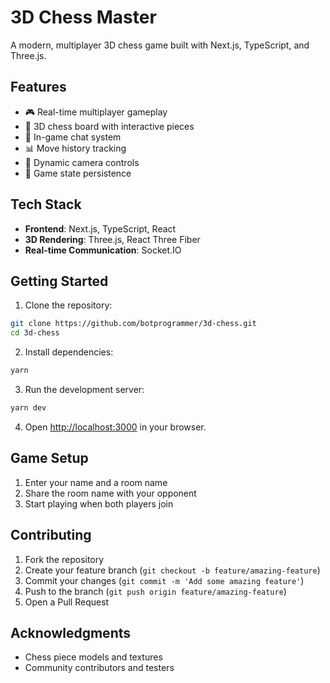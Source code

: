 # 3D Chess Master

A modern, multiplayer 3D chess game built with Next.js, TypeScript, and Three.js.

## Features

- 🎮 Real-time multiplayer gameplay
- 🎯 3D chess board with interactive pieces
- 💬 In-game chat system
- 📊 Move history tracking
- 🎥 Dynamic camera controls
- 🔄 Game state persistence

## Tech Stack

- **Frontend**: Next.js, TypeScript, React
- **3D Rendering**: Three.js, React Three Fiber
- **Real-time Communication**: Socket.IO

## Getting Started

1. Clone the repository:

```bash
git clone https://github.com/botprogrammer/3d-chess.git
cd 3d-chess
```

2. Install dependencies:

```bash
yarn
```

3. Run the development server:

```bash
yarn dev
```

4. Open [http://localhost:3000](http://localhost:3000) in your browser.

## Game Setup

1. Enter your name and a room name
2. Share the room name with your opponent
3. Start playing when both players join

## Contributing

1. Fork the repository
2. Create your feature branch (`git checkout -b feature/amazing-feature`)
3. Commit your changes (`git commit -m 'Add some amazing feature'`)
4. Push to the branch (`git push origin feature/amazing-feature`)
5. Open a Pull Request

## Acknowledgments

- Chess piece models and textures
- Community contributors and testers

